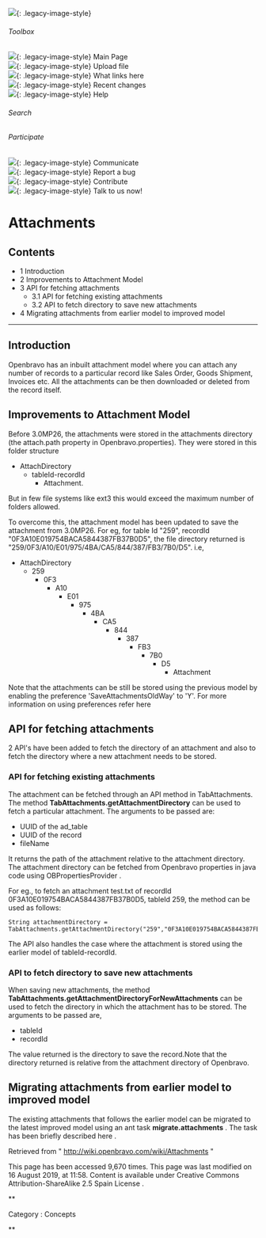 ![](skins/openbravo/images/social-blogs-sidebar-banner.png){: .legacy-image-style}

######  Toolbox

![](skins/openbravo/images/flecha1.jpg){: .legacy-image-style} Main Page  
![](skins/openbravo/images/flecha1.jpg){: .legacy-image-style} Upload file  
![](skins/openbravo/images/flecha1.jpg){: .legacy-image-style} What links here  
![](skins/openbravo/images/flecha1.jpg){: .legacy-image-style} Recent changes  
![](skins/openbravo/images/flecha1.jpg){: .legacy-image-style} Help  
  
  

######  Search

######  Participate

![](skins/openbravo/images/flecha1.jpg){: .legacy-image-style} Communicate  
![](skins/openbravo/images/flecha1.jpg){: .legacy-image-style} Report a bug  
![](skins/openbravo/images/flecha1.jpg){: .legacy-image-style} Contribute  
![](skins/openbravo/images/flecha1.jpg){: .legacy-image-style} Talk to us now!  

  

#  Attachments

##  Contents

  * 1  Introduction 
  * 2  Improvements to Attachment Model 
  * 3  API for fetching attachments 
    * 3.1  API for fetching existing attachments 
    * 3.2  API to fetch directory to save new attachments 
  * 4  Migrating attachments from earlier model to improved model 

  
---  
  
##  Introduction

Openbravo has an inbuilt attachment model where you can attach any number of
records to a particular record like Sales Order, Goods Shipment, Invoices etc.
All the attachments can be then downloaded or deleted from the record itself.

##  Improvements to Attachment Model

Before 3.0MP26, the attachments were stored in the attachments directory (the
attach.path property in Openbravo.properties). They were stored in this folder
structure

  * AttachDirectory 
    * tableId-recordId 
      * Attachment. 

But in few file systems like ext3 this would exceed the maximum number of
folders allowed.

To overcome this, the attachment model has been updated to save the attachment
from 3.0MP26. For eg, for table Id "259", recordId
"0F3A10E019754BACA5844387FB37B0D5", the file directory returned is
"259/0F3/A10/E01/975/4BA/CA5/844/387/FB3/7B0/D5". i.e,

  * AttachDirectory 
    * 259 
      * 0F3 
        * A10 
          * E01 
            * 975 
              * 4BA 
                * CA5 
                  * 844 
                    * 387 
                      * FB3 
                        * 7B0 
                          * D5 
                            * Attachment 

Note that the attachments can be still be stored using the previous model by
enabling the preference 'SaveAttachmentsOldWay' to 'Y'. For more information
on using preferences refer  here

##  API for fetching attachments

2 API's have been added to fetch the directory of an attachment and also to
fetch the directory where a new attachment needs to be stored.

###  API for fetching existing attachments

The attachment can be fetched through an API method in TabAttachments. The
method **TabAttachments.getAttachmentDirectory** can be used to fetch a
particular attachment. The arguments to be passed are:

  * UUID of the ad_table 
  * UUID of the record 
  * fileName 

It returns the path of the attachment relative to the attachment directory.
The attachment directory can be fetched from Openbravo properties in java code
using  OBPropertiesProvider  .

For eg., to fetch an attachment test.txt of recordId
0F3A10E019754BACA5844387FB37B0D5, tableId 259, the method can be used as
follows:

    
    
    String attachmentDirectory = TabAttachments.getAttachmentDirectory("259","0F3A10E019754BACA5844387FB37B0D5","test.txt");
    

The API also handles the case where the attachment is stored using the earlier
model of tableId-recordId.

###  API to fetch directory to save new attachments

When saving new attachments, the method
**TabAttachments.getAttachmentDirectoryForNewAttachments** can be used to
fetch the directory in which the attachment has to be stored. The arguments to
be passed are,

  * tableId 
  * recordId 

The value returned is the directory to save the record.Note that the directory
returned is relative from the attachment directory of Openbravo.

##  Migrating attachments from earlier model to improved model

The existing attachments that follows the earlier model can be migrated to the
latest improved model using an ant task **migrate.attachments** . The task has
been briefly described  here  .

Retrieved from "  http://wiki.openbravo.com/wiki/Attachments  "

This page has been accessed 9,670 times. This page was last modified on 16
August 2019, at 11:58. Content is available under  Creative Commons
Attribution-ShareAlike 2.5 Spain License  .

  
**

Category  :  Concepts

**

